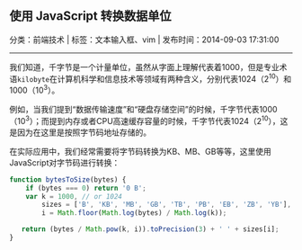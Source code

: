 ## 使用 JavaScript 转换数据单位

分类：前端技术 | 标签：文本输入框、vim | 发布时间：2014-09-03 17:31:00

___

我们知道，千字节是一个计量单位，虽然从字面上理解代表着1000，但是专业术语`kilobyte`在计算机科学和信息技术等领域有两种含义，分别代表1024（2<sup>10</sup>）和1000（10<sup>3</sup>）。

例如，当我们提到“数据传输速度”和“硬盘存储空间”的时候，千字节代表1000（10<sup>3</sup>）；而提到内存或者CPU高速缓存容量的时候，千字节代表1024（2<sup>10</sup>），这是因为在这里是按照字节码地址存储的。

在实际应用中，我们经常需要将字节码转换为KB、MB、GB等等，这里使用JavaScript对字节码进行转换：

```javascript
function bytesToSize(bytes) {
    if (bytes === 0) return '0 B';
    var k = 1000, // or 1024
        sizes = ['B', 'KB', 'MB', 'GB', 'TB', 'PB', 'EB', 'ZB', 'YB'],
        i = Math.floor(Math.log(bytes) / Math.log(k));

   return (bytes / Math.pow(k, i)).toPrecision(3) + ' ' + sizes[i];
}
```
